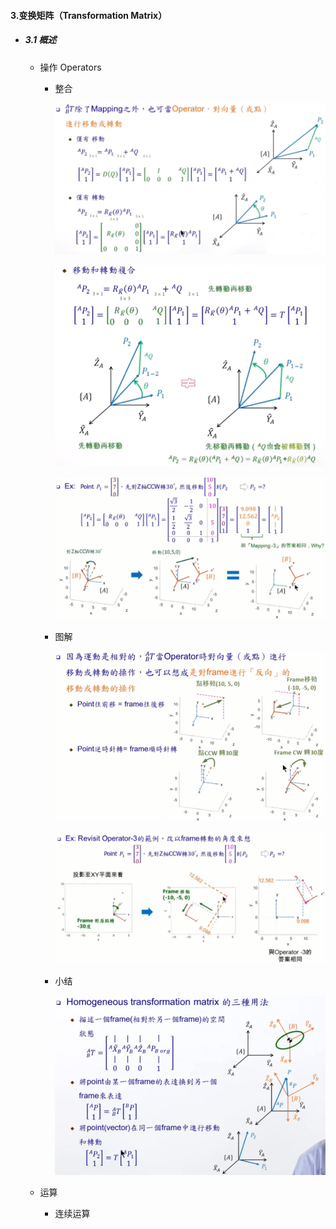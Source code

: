 #### 3.变换矩阵（Transformation Matrix）

* ##### 3.1 概述

  * 操作 Operators

    * 整合

      ![avatar](./images/u31_Transformation_Matrix_Operators_1.png)
  
      ![avatar](./images/u31_Transformation_Matrix_Operators_2.png)
  
      ![avatar](./images/u31_Transformation_Matrix_Operators_3.png)
  
    * 图解
  
      ![avatar](./images/u31_Transformation_Matrix_Operators_4.png)
  
      ![avatar](./images/u31_Transformation_Matrix_Operators_5.png)
  
    * 小结

      ![avatar](./images/u31_Transformation_Matrix_Operators_6.png)

  * 运算

    * 连续运算

      
  
  

  

































